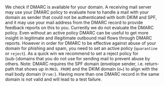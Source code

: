 We check if DMARC is available for your domain. A receiving mail server may 
use your DMARC policy to evaluate how to handle a mail with your domain as 
sender that could not be authenticated with both DKIM and SPF, and it may 
use your mail address from the DMARC record to provide feedback reports on 
this to you. Currently we do not evaluate the DMARC policy. Even without an 
active policy DMARC can be useful to get more insight in legitimate and 
illegitimate outbound mail flows through DMARC reports. However in order for
 DMARC to be effective against abuse of your domain for phishing and spam, 
you need to set an active policy (`quarantine` or `reject`). As a quick win 
we recommend to set a reject policy for (sub-)domains that you do not use 
for sending mail to prevent abuse by others. Note: DMARC requires the SPF 
domain (envelope sender, i.e. return-path that shows up in `MAIL FROM`) and 
the DKIM domain (`d=`) to align with the mail body domain (`From:`). Having 
more than one DMARC record in the same domain is not valid and will lead to 
a test failure.
